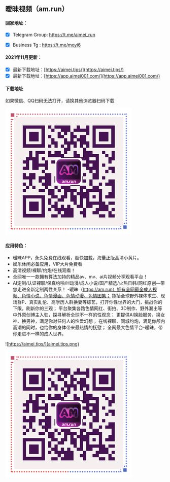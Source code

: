 ## 暧昧视频（am.run）

#### 回家地址：
- [x] Telegram Group: https://t.me/aimei_run
- [x] Business Tg : https://t.me/moyi6


#### 2021年11月更新：
- [x] 最新下载地址：[https://aimei.tips/](https://aimei.tips/)
- [x] 最新下载地址：[https://app.aimei001.com/](https://app.aimei001.com/)
#### 下载地址
如果微信、QQ扫码无法打开，请换其他浏览器扫码下载

![暧昧视频App下载二维码](am.run.png)

#### 应用特色：
- 暧昧APP，永久免费在线观看，超快加载，海量正版高清小黄片。
- 娱乐休闲必备应用，VIP大片免费看
- 高清视频/裸聊/约炮/在线观看！
- 全网唯一一款拥有算法加持的精品av、mv、ai片视频分享观看平台！
- AI定制/认证裸聊/保真约啪/H动漫/成人小说/国产精选/火热日韩/网红原创—带您走进全新定制两性关系！
-暧昧（https://am.run）拥有全网最全成人视频、色情小说、色情漫画、色情动漫、色情图集；
揽括全球野外裸体求生、现场群P、真实乱伦、高学历人群换妻等综艺，打开你性世界的大门，挑战你的下限，刷新你的三观；
平台聚集各路色情网红、街拍、3D制作、野外漏出等中外原创博主入驻，探寻解析全球不一样的性观念；
更提供AI换脸服务，换女神、换男神，满足你对任何人的性爱幻想；
在线裸聊、同城约炮，满足你颅内高潮的同时，也给你的身体带来最热情的抚慰；
全网最大色情平台-暧昧，带你走进不一样的成人世界。



![https://aimei.tips/](aimei.tips.png)



![暧昧视频App下载二维码](am.run.png)